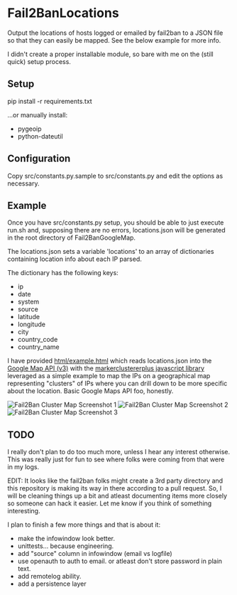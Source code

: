 Fail2BanLocations
=================

Output the locations of hosts logged or emailed by fail2ban to a JSON file so
that they can easily be mapped. See the below example for more info.

I didn't create a proper installable module, so bare with me on the (still
quick) setup process.


Setup
-------------
pip install -r requirements.txt

...or manually install:
* pygeoip
* python-dateutil

Configuration
-------------

Copy src/constants.py.sample to src/constants.py and edit the options as
necessary.


Example
-------

Once you have src/constants.py setup, you should be able to just execute run.sh
and, supposing there are no errors, locations.json will be generated in the
root directory of Fail2BanGoogleMap.

The locations.json sets a variable 'locations' to an array of dictionaries
containing location info about each IP parsed.

The dictionary has the following keys:
* ip
* date
* system
* source
* latitude
* longitude
* city
* country_code
* country_name

I have provided [html/example.html](https://github.com/LyleScott/Fail2BanGoogleMap/blob/master/html/example.html)
which reads locations.json into the [Google Map API (v3)](https://developers.google.com/maps/documentation/javascript/) with the
[markerclustererplus javascript library](http://google-maps-utility-library-v3.googlecode.com/svn/trunk/markerclustererplus/)
leveraged as a simple example to map the IPs on a geographical map representing
"clusters" of IPs where you can drill down to be more specific about the
location. Basic Google Maps API foo, honestly.

![Fail2Ban Cluster Map Screenshot 1](https://raw.github.com/LyleScott/Fail2BanGoogleMap/master/html/Fail2Ban_map1_screenshot.png)
![Fail2Ban Cluster Map Screenshot 2](https://raw.github.com/LyleScott/Fail2BanGoogleMap/master/html/Fail2Ban_map2_screenshot.png)
![Fail2Ban Cluster Map Screenshot 3](https://raw.github.com/LyleScott/Fail2BanGoogleMap/master/html/Fail2Ban_map3_screenshot.png)

TODO
----

I really don't plan to do too much more, unless I hear any interest otherwise.
This was really just for fun to see where folks were coming from that were in
my logs.

EDIT: It looks like the fail2ban folks might create a 3rd party directory and
this repository is making its way in there according to a pull request. So,
I will be cleaning things up a bit and atleast documenting items more closely
so someone can hack it easier. Let me know if you think of something
interesting.

I plan to finish a few more things and that is about it:
* make the infowindow look better.
* unittests... because engineering.
* add "source" column in infowindow (email vs logfile)
* use openauth to auth to email. or atleast don't store password in plain text.
* add remotelog ability.
* add a persistence layer

